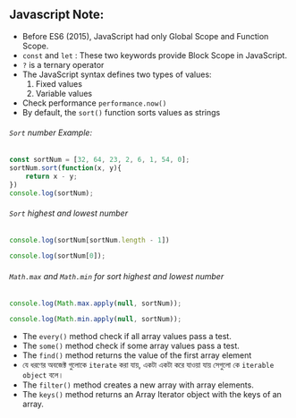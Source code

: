 ## Javascript Note:
- Before ES6 (2015), JavaScript had only Global Scope and Function Scope.
- `const` and `let` : These two keywords provide Block Scope in JavaScript.
- `?` is a ternary operator
- The JavaScript syntax defines two types of values:
  1. Fixed values
  2. Variable values
- Check performance `performance.now()`
- By default, the `sort()` function sorts values as strings
###### `Sort` number Example:
``` javascript
const sortNum = [32, 64, 23, 2, 6, 1, 54, 0];
sortNum.sort(function(x, y){
    return x - y;
})
console.log(sortNum);
```
###### `Sort` highest and lowest number
``` javascript
console.log(sortNum[sortNum.length - 1])
```
``` javascript
console.log(sortNum[0]);
```
###### `Math.max` and `Math.min` for sort highest and lowest number
``` javascript
console.log(Math.max.apply(null, sortNum));
```
``` javascript
console.log(Math.min.apply(null, sortNum));
```
- The `every()` method check if all array values pass a test.
- The `some()` method check if some array values pass a test.
- The `find()` method returns the value of the first array element
- যে ধরণের অবজেক্ট গুলোকে `iterate` করা যায়, একটা একটা করে যাওয়া যায় সেগুলো কে `iterable object` বলে।
- The `filter()` method creates a new array with array elements.
- The `keys()` method returns an Array Iterator object with the keys of an array.